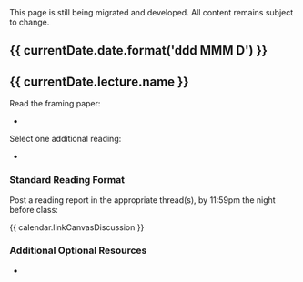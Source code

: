 <div class="alert alert-danger">
This page is still being migrated and developed. All content remains subject to change.
</div>

<html>
  <div class="container p-0">
    <div class="calendar">
      <div class="row pt-3 pb-3" *ngFor="let currentDate of calendar.dates">
        <div class="col-md-2">
          <h2>{{ currentDate.date.format('ddd MMM D') }}</h2>
        </div>
        <div class="col-md-10">
          <ng-container *ngIf="currentDate.lecture">
            <h2>{{ currentDate.lecture.name }}</h2>
            <ng-container *ngIf="currentDate.lecture.readingsStandard">
              <!--
                - Standard Reading Format
                -->
              <p>Read the framing paper:</p>
              <ul>
                <li>
                  <p>
                    <app-reading [reading]="currentDate.lecture.readingsStandard.framing"></app-reading>
                  </p>
                </li>                  
              </ul>              
              <p>Select one additional reading:</p>
              <ul>
                <li *ngFor="let currentReading of currentDate.lecture.readingsStandard.additional">
                  <p>
                    <app-reading [reading]="currentReading"></app-reading>
                  </p>
                </li>
              </ul>
              <h3>Standard Reading Format</h3>
              <p>Post a reading report in the appropriate thread(s), by 11:59pm the night before class:</p>
              <app-generated-link linkHREF="{{ calendar.linkCanvasDiscussion }}">
                <p>
                  {{ calendar.linkCanvasDiscussion }}
                <p>
              </app-generated-link>
            </ng-container>
            <ng-container *ngIf="currentDate.lecture.contentNonstandard">
              <app-content contentName="{{ currentDate.lecture.contentNonstandard }}" [context]="currentDate"></app-content>
            </ng-container>
            <ng-container *ngIf="currentDate.lecture.additionalResources">
              <h3>Additional Optional Resources</h3>
              <ul>
                <li *ngFor="let currentReading of currentDate.lecture.additionalResources">
                  <p>
                    <app-reading [reading]="currentReading"></app-reading>
                  </p>
                </li>
              </ul>
            </ng-container>
          </ng-container>
        </div>
      </div>
    </div>
  </div>
</html>

